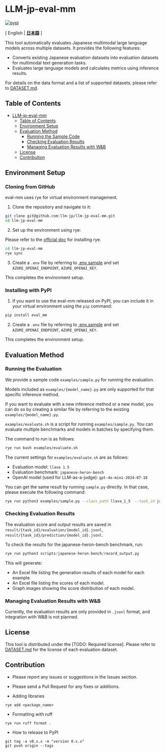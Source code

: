 # LLM-jp-eval-mm
[![pypi](https://img.shields.io/pypi/v/eval-mm.svg)](https://pypi.python.org/pypi/eval-mm)

[ English | [**日本語**](./README.md) ]

This tool automatically evaluates Japanese multimodal large language models across multiple datasets. 
It provides the following features:

- Converts existing Japanese evaluation datasets into evaluation datasets for multimodal text generation tasks.
- Evaluates large language models and calculates metrics using inference results.

For details on the data format and a list of supported datasets, please refer to [DATASET.md](./DATASET.md).

## Table of Contents

- [LLM-jp-eval-mm](#llm-jp-eval-mm)
  - [Table of Contents](#table-of-contents)
  - [Environment Setup](#environment-setup)
  - [Evaluation Method](#evaluation-method)
    - [Running the Sample Code](#running-the-sample-code)
    - [Checking Evaluation Results](#checking-evaluation-results)
    - [Managing Evaluation Results with W&B](#managing-evaluation-results-with-wb)
  - [License](#license)
  - [Contribution](#contribution)

## Environment Setup

### Cloning from GitHub

eval-mm uses rye for virtual environment management.

1. Clone the repository and navigate to it:
```bash
git clone git@github.com:llm-jp/llm-jp-eval-mm.git
cd llm-jp-eval-mm
```

2. Set up the environment using rye:

Please refer to the [official doc](https://rye.astral.sh/guide/installation/) for installing rye.

```bash
cd llm-jp-eval-mm
rye sync
```

3. Create a `.env` file by referring to [.env.sample](./.env.sample) and set `AZURE_OPENAI_ENDPOINT`, `AZURE_OPENAI_KEY`.

This completes the environment setup.

### Installing with PyPI

1. If you want to use the eval-mm released on PyPI, you can include it in your virtual environment using the `pip` command:

```bash
pip install eval_mm
```

2. Create a `.env` file by referring to [.env.sample](./.env.sample) and set `AZURE_OPENAI_ENDPOINT`, `AZURE_OPENAI_KEY`.

This completes the environment setup.

## Evaluation Method

### Running the Evaluation

We provide a sample code `examples/sample.py` for running the evaluation.

Models included as `examples/{model_name}.py` are only supported for that specific inference method.

If you want to evaluate with a new inference method or a new model, you can do so by creating a similar file by referring to the existing `examples/{model_name}.py`.

`examples/evaluate.sh` is a script for running `examples/sample.py`. You can evaluate multiple benchmarks and models in batches by specifying them.

The command to run is as follows:

```bash
rye run bash examples/evaluate.sh
```

The current settings for `examples/evaluate.sh` are as follows:

- Evaluation model: `llava 1.5`
- Evaluation benchmark: `japanese-heron-bench`
- OpenAI model (used for LLM-as-a-judge): `gpt-4o-mini-2024-07-18`

You can get the same result by running `sample.py` directly.
In that case, please execute the following command:

```bash
rye run python3 examples/sample.py --class_path llava_1_5  --task_id japanese-heron-bench --openai_model_id gpt-4o-mini-2024-07-18
```

### Checking Evaluation Results

The evaluation score and output results are saved in 
`result/{task_id}/evaluation/{model_id}.jsonl`, `result/{task_id}/prediction/{model_id}.jsonl`.

To check the results for the japanese-heron-bench benchmark, run:

```python
rye run python3 scripts/japanese-heron-bench/record_output.py
```

This will generate:

- An Excel file listing the generation results of each model for each example.
- An Excel file listing the scores of each model.
- Graph images showing the score distribution of each model.


### Managing Evaluation Results with W&B

Currently, the evaluation results are only provided in `.jsonl` format, and integration with W&B is not planned.

## License

This tool is distributed under the [TODO: Required license].
Please refer to [DATASET.md](./DATASET.md) for the license of each evaluation dataset.

## Contribution

- Please report any issues or suggestions in the Issues section.
- Please send a Pull Request for any fixes or additions.

- Adding libraries
```
rye add <package_name>
```
- Formatting with ruff
```
rye run ruff format .
```

- How to release to PyPI
```
git tag -a v0.x.x -m "version 0.x.x"
git push origin --tags
```

